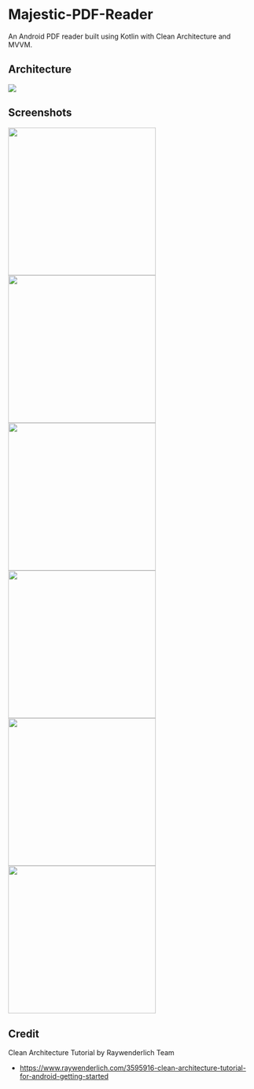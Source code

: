 # Majestic-PDF-Reader
An Android PDF reader built using Kotlin with Clean Architecture and MVVM.

## Architecture

<img src="https://user-images.githubusercontent.com/60139290/130242671-0cb29a71-e338-4c26-a8dd-3cde1b4854c5.png" />

## Screenshots

<img src="https://user-images.githubusercontent.com/60139290/130242965-c26f6a30-b4bf-4e51-a666-a77f087c2a39.png" width="300" /> <img src="https://user-images.githubusercontent.com/60139290/130242971-336bdf57-d8d7-4241-90e8-38d5030e87ff.png" width="300" /> <img src="https://user-images.githubusercontent.com/60139290/130242976-a08b41cc-3028-4db8-8fd6-8b2608ea771e.png" width="300" /> <img src="https://user-images.githubusercontent.com/60139290/130242980-004018ed-a69b-4745-905d-02bca06fd345.png" width="300" /> <img src="https://user-images.githubusercontent.com/60139290/130242984-b906dfb0-79b0-4c51-87ff-8eb4acc939ca.png" width="300" /> <img src="https://user-images.githubusercontent.com/60139290/130242990-8b84cfd6-962d-467b-861f-075d26bd096d.png" width="300" />

## Credit
Clean Architecture Tutorial by Raywenderlich Team
- https://www.raywenderlich.com/3595916-clean-architecture-tutorial-for-android-getting-started
